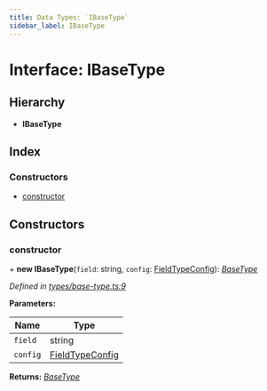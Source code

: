 ```yaml
---
title: Data Types: `IBaseType`
sidebar_label: IBaseType
---
```


# Interface: IBaseType

## Hierarchy

* **IBaseType**

## Index

### Constructors

* [constructor](ibasetype.md#constructor)

## Constructors

###  constructor

\+ **new IBaseType**(`field`: string, `config`: [FieldTypeConfig](../overview.md#fieldtypeconfig)): *[BaseType](../classes/basetype.md)*

*Defined in [types/base-type.ts:9](https://github.com/terascope/teraslice/blob/f95bb5556/packages/data-types/src/types/base-type.ts#L9)*

**Parameters:**

Name | Type |
------ | ------ |
`field` | string |
`config` | [FieldTypeConfig](../overview.md#fieldtypeconfig) |

**Returns:** *[BaseType](../classes/basetype.md)*
